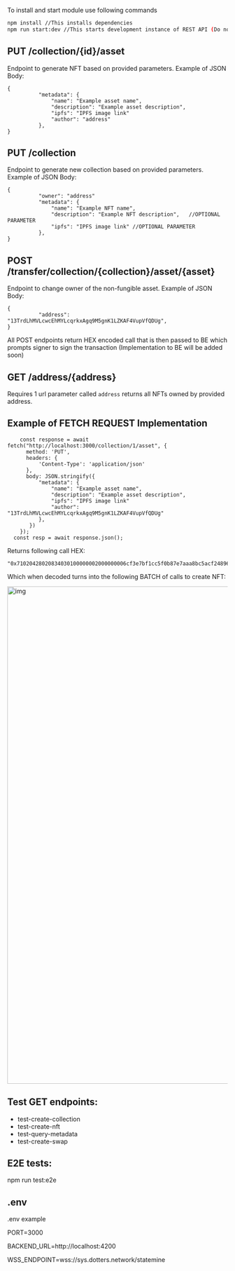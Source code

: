 To install and start module use following commands
```bash
npm install //This installs dependencies
npm run start:dev //This starts development instance of REST API (Do not forget to create and fill .env file)
```

## PUT /collection/{id}/asset
Endpoint to generate NFT based on provided parameters.
Example of JSON Body: 
```
{
          "metadata": {
              "name": "Example asset name",
              "description": "Example asset description",
              "ipfs": "IPFS image link"
              "author": "address"
          },
}
```

## PUT /collection
Endpoint to generate new collection based on provided parameters.
Example of JSON Body:
```
{
          "owner": "address"
          "metadata": {
              "name": "Example NFT name",
              "description": "Example NFT description",   //OPTIONAL PARAMETER
              "ipfs": "IPFS image link" //OPTIONAL PARAMETER
          },
}
```

## POST /transfer/collection/{collection}/asset/{asset}
Endpoint to change owner of the non-fungible asset.
Example of JSON Body:
```
{
          "address": "13TrdLhMVLcwcEhMYLcqrkxAgq9M5gnK1LZKAF4VupVfQDUg",
}
```

All POST endpoints return HEX encoded call that is then passed to BE which prompts signer to sign the transaction (Implementation to BE will be added soon)

## GET /address/{address}
Requires 1 url parameter called ```address``` returns all NFTs owned by provided address.

## Example of FETCH REQUEST Implementation
```
    const response = await fetch("http://localhost:3000/collection/1/asset", {
      method: 'PUT',
      headers: {
          'Content-Type': 'application/json'
      },
      body: JSON.stringify({
          "metadata": {
              "name": "Example asset name",
              "description": "Example asset description",
              "ipfs": "IPFS image link"
              "author": "13TrdLhMVLcwcEhMYLcqrkxAgq9M5gnK1LZKAF4VupVfQDUg"
          },
       })
    });
  const resp = await response.json();
```

Returns following call HEX:
```
"0x71020428020834030100000002000000006cf3e7bf1cc5f0b87e7aaa8bc5acf2489651b14e768bcf5d9206f878778f4404003418010000000200000081017b226e616d65223a224578616d706c65206173736574206e616d65222c226465736372697074696f6e223a224578616d706c65206173736574206465736372697074696f6e222c2269706673223a224950465320696d616765206c696e6b227d"
```

Which when decoded turns into the following BATCH of calls to create NFT:

<img width="1135" alt="img" src="https://github.com/user-attachments/assets/ea18b53e-adcb-4864-9a05-e37ef2817fea">

## Test GET endpoints:
- test-create-collection
- test-create-nft
- test-query-metadata
- test-create-swap

## E2E tests:
npm run test:e2e

## .env
.env example

PORT=3000

BACKEND_URL=http://localhost:4200

WSS_ENDPOINT=wss://sys.dotters.network/statemine

